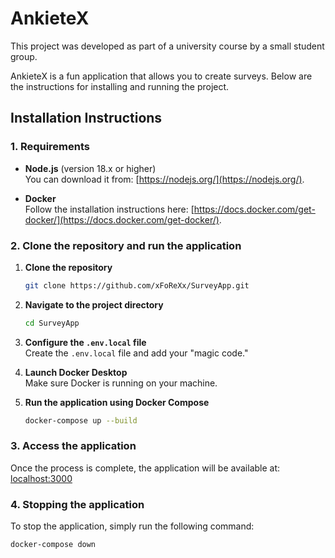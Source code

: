 # AnkieteX
This project was developed as part of a university course by a small student group.

AnkieteX is a fun application that allows you to create surveys. Below are the instructions for installing and running the project.

## Installation Instructions

### 1. Requirements
- **Node.js** (version 18.x or higher)  
  You can download it from: [https://nodejs.org/](https://nodejs.org/).
  
- **Docker**  
  Follow the installation instructions here: [https://docs.docker.com/get-docker/](https://docs.docker.com/get-docker/).

### 2. Clone the repository and run the application

1. **Clone the repository**
    ```bash
    git clone https://github.com/xFoReXx/SurveyApp.git
    ```

2. **Navigate to the project directory**
    ```bash
    cd SurveyApp
    ```

3. **Configure the `.env.local` file**  
   Create the `.env.local` file and add your "magic code."

4. **Launch Docker Desktop**  
   Make sure Docker is running on your machine.

5. **Run the application using Docker Compose**  
    ```bash
    docker-compose up --build
    ```

### 3. Access the application

Once the process is complete, the application will be available at:  
[localhost:3000](http://localhost:3000)

### 4. Stopping the application

To stop the application, simply run the following command:  
```bash
docker-compose down

